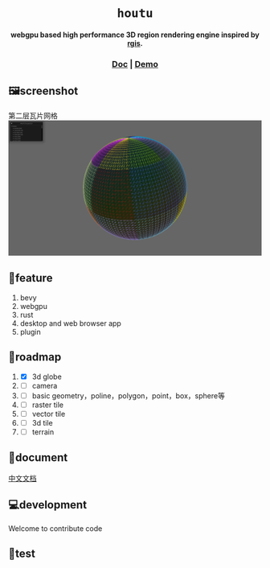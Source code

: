 <div align="center">

  <h1><code>houtu</code></h1>

  <strong>webgpu based high performance 3D region rendering engine inspired by <a href="https://github.com/frewsxcv/rgis">rgis</a>.</strong>

  <h3>
    <a href="#">Doc</a>
    <span> | </span>
    <a href="#">Demo</a>
  </h3>
</div>

## 🖼️screenshot

第二层瓦片网格
![瓦片网格](./www/assets/jietu4.png)
## 🚀feature
1. bevy
2. webgpu
3. rust
4. desktop and web browser app
5. plugin

## 🐪roadmap
1. - [x] 3d globe
2. - [ ] camera
3. - [ ] basic geometry，poline，polygon，point，box，sphere等
4. - [ ] raster tile
5. - [ ] vector tile
6. - [ ] 3d tile
7. - [ ] terrain
## 📖document
[中文文档](./README_zh.md)

## 💻development
Welcome to contribute code

## 🐒test
